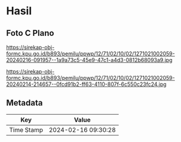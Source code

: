 # Hasil

## Foto C Plano

https://sirekap-obj-formc.kpu.go.id/b893/pemilu/ppwp/12/71/02/10/02/1271021002059-20240216-091957--1a9a73c5-45e9-47c1-a4d3-0812b68093a9.jpg

https://sirekap-obj-formc.kpu.go.id/b893/pemilu/ppwp/12/71/02/10/02/1271021002059-20240214-214657--0fcd91b2-ff63-4110-807f-6c550c23fc24.jpg


## Metadata

| Key        | Value               |
| ---------- | ------------------- |
| Time Stamp | 2024-02-16 09:30:28 |



